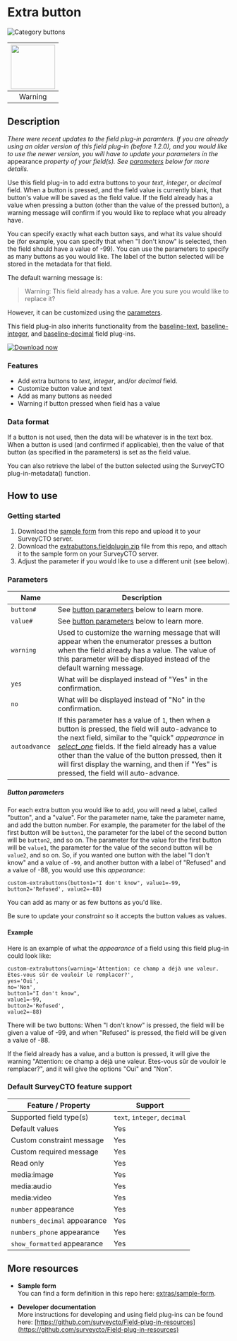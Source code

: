 # Extra button

![Category buttons](extras/readme-images/extra-buttons.png)

|<img src="extras/readme-images/warning-message.png" width="100px">|
|:---:|
|Warning|

## Description

*There were recent updates to the field plug-in paramters. If you are already using an older version of this field plug-in (before 1.2.0), and you would like to use the newer version, you will have to update your parameters in the* appearance *property of your field(s). See [parameters](#parameters) below for more details.*

Use this field plug-in to add extra buttons to your *text*, *integer*, or *decimal* field. When a button is pressed, and the field value is currently blank, that button's value will be saved as the field value. If the field already has a value when pressing a button (other than the value of the pressed button), a warning message will confirm if you would like to replace what you already have.

You can specify exactly what each button says, and what its value should be (for example, you can specify that when "I don't know" is selected, then the field should have a value of -99). You can use the parameters to specify as many buttons as you would like. The label of the button selected will be stored in the metadata for that field.

The default warning message is:
>Warning: This field already has a value. Are you sure you would like to replace it?

However, it can be customized using the [parameters](#parameters).

This field plug-in also inherits functionality from the [baseline-text](https://github.com/surveycto/baseline-text), [baseline-integer](https://github.com/surveycto/baseline-integer), and [baseline-decimal](https://github.com/surveycto/baseline-decimal) field plug-ins.

[![Download now](extras/readme-images/download-button.png)](https://github.com/surveycto/extra-buttons/raw/master/extrabuttons.fieldplugin.zip)

### Features

* Add extra buttons to *text*, *integer*, and/or *decimal* field.
* Customize button value and text
* Add as many buttons as needed
* Warning if button pressed when field has a value

### Data format

If a button is not used, then the data will be whatever is in the text box. When a button is used (and confirmed if applicable), then the value of that button (as specified in the parameters) is set as the field value.

You can also retrieve the label of the button selected using the SurveyCTO plug-in-metadata() function.

## How to use

### Getting started

1. Download the [sample form](https://github.com/surveycto/extra-buttons/raw/master/extras/sample-form/Extra%20buttons.xlsx) from this repo and upload it to your SurveyCTO server.
1. Download the [extrabuttons.fieldplugin.zip](https://github.com/surveycto/extra-buttons/raw/master/extrabuttons.fieldplugin.zip) file from this repo, and attach it to the sample form on your SurveyCTO server.
1. Adjust the parameter if you would like to use a different unit (see below).

### Parameters

|**Name**|**Description**|
|---|---|
|`button#`|See [button parameters](#button-parameters) below to learn more.|
|`value#`|See [button parameters](#button-parameters) below to learn more.|
|`warning`|Used to customize the warning message that will appear when the enumerator presses a button when the field already has a value. The value of this parameter will be displayed instead of the default warning message.|
|`yes`|What will be displayed instead of "Yes" in the confirmation.|
|`no`|What will be displayed instead of "No" in the confirmation.|
|`autoadvance`|If this parameter has a value of `1`, then when a button is pressed, the field will auto-advance to the next field, similar to the "quick" *appearance* in *[select_one](https://docs.surveycto.com/02-designing-forms/01-core-concepts/03h.field-types-select-one.html)* fields. If the field already has a value other than the value of the button pressed, then it will first display the warning, and then if "Yes" is pressed, the field will auto-advance.|

##### Button parameters

For each extra button you would like to add, you will need a label, called "button", and a "value". For the parameter name, take the parameter name, and add the button number. For example, the parameter for the label of the first button will be `button1`, the parameter for the label of the second button will be `button2`, and so on. The parameter for the value for the first button will be `value1`, the parameter for the value of the second button will be `value2`, and so on. So, if you wanted one button with the label "I don't know" and a value of `-99`, and another button with a label of "Refused" and a value of -88, you would use this *appearance*:

    custom-extrabuttons(button1="I don't know", value1=-99, button2='Refused', value2=-88)

You can add as many or as few buttons as you'd like.

Be sure to update your *constraint* so it accepts the button values as values.

#### Example

Here is an example of what the *appearance* of a field using this field plug-in could look like:

    custom-extrabuttons(warning='Attention: ce champ a déjà une valeur. Etes-vous sûr de vouloir le remplacer?',
    yes='Oui',
    no='Non',
    button1="I don't know",
    value1=-99,
    button2='Refused',
    value2=-88)

There will be two buttons: When "I don't know" is pressed, the field will be given a value of -99, and when "Refused" is pressed, the field will be given a value of -88.

If the field already has a value, and a button is pressed, it will give the warning "Attention: ce champ a déjà une valeur. Etes-vous sûr de vouloir le remplacer?", and it will give the options "Oui" and "Non".

### Default SurveyCTO feature support

| Feature / Property | Support |
| --- | --- |
| Supported field type(s) | `text`, `integer`, `decimal`|
| Default values | Yes |
| Custom constraint message | Yes |
| Custom required message | Yes |
| Read only | Yes |
| media:image | Yes |
| media:audio | Yes |
| media:video | Yes |
| `number` appearance | Yes |
| `numbers_decimal` appearance | Yes |
| `numbers_phone` appearance | Yes |
| `show_formatted` appearance | Yes |

## More resources

* **Sample form**  
You can find a form definition in this repo here: [extras/sample-form](/extras/sample-form).

* **Developer documentation**  
More instructions for developing and using field plug-ins can be found here: [https://github.com/surveycto/Field-plug-in-resources](https://github.com/surveycto/Field-plug-in-resources)
